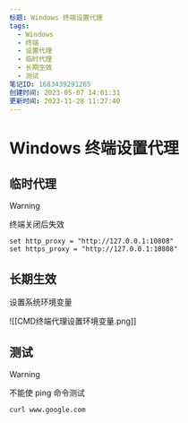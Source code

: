 ```yaml
---
标题: Windows 终端设置代理
tags:
  - Windows
  - 终端
  - 设置代理
  - 临时代理
  - 长期生效
  - 测试
笔记ID: 1683439291265
创建时间: 2023-05-07 14:01:31
更新时间: 2023-11-28 11:27:40
---
```


# Windows 终端设置代理

## 临时代理

> [!warning]
> 终端关闭后失效

```shell
set http_proxy = "http://127.0.0.1:10808"
set https_proxy = "http://127.0.0.1:10808"
```

## 长期生效

设置系统环境变量

![[CMD终端代理设置环境变量.png]]

## 测试

> [!warning]
> 不能使 ping 命令测试

```sehll
curl www.google.com
```
